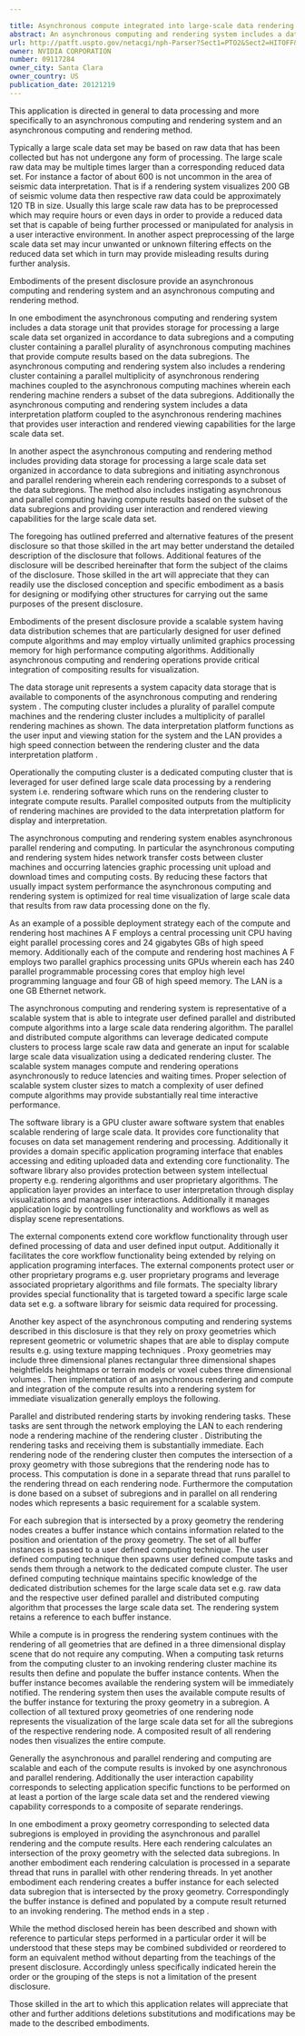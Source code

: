 ```yaml
---

title: Asynchronous compute integrated into large-scale data rendering using dedicated, separate computing and rendering clusters
abstract: An asynchronous computing and rendering system includes a data storage unit that provides storage for processing a large-scale data set organized in accordance to data subregions and a computing cluster containing a parallel plurality of asynchronous computing machines that provide compute results based on the data subregions. The asynchronous computing and rendering system also includes a rendering cluster containing a parallel multiplicity of asynchronous rendering machines coupled to the asynchronous computing machines, wherein each rendering machine renders a subset of the data subregions. Additionally, the asynchronous computing and rendering system includes a data interpretation platform coupled to the asynchronous rendering machines that provides user interaction and rendered viewing capabilities for the large-scale data set. An asynchronous computing and rendering method is also provided.
url: http://patft.uspto.gov/netacgi/nph-Parser?Sect1=PTO2&Sect2=HITOFF&p=1&u=%2Fnetahtml%2FPTO%2Fsearch-adv.htm&r=1&f=G&l=50&d=PALL&S1=09117284&OS=09117284&RS=09117284
owner: NVIDIA CORPORATION
number: 09117284
owner_city: Santa Clara
owner_country: US
publication_date: 20121219
---
```

This application is directed in general to data processing and more specifically to an asynchronous computing and rendering system and an asynchronous computing and rendering method.

Typically a large scale data set may be based on raw data that has been collected but has not undergone any form of processing. The large scale raw data may be multiple times larger than a corresponding reduced data set. For instance a factor of about 600 is not uncommon in the area of seismic data interpretation. That is if a rendering system visualizes 200 GB of seismic volume data then respective raw data could be approximately 120 TB in size. Usually this large scale raw data has to be preprocessed which may require hours or even days in order to provide a reduced data set that is capable of being further processed or manipulated for analysis in a user interactive environment. In another aspect preprocessing of the large scale data set may incur unwanted or unknown filtering effects on the reduced data set which in turn may provide misleading results during further analysis.

Embodiments of the present disclosure provide an asynchronous computing and rendering system and an asynchronous computing and rendering method.

In one embodiment the asynchronous computing and rendering system includes a data storage unit that provides storage for processing a large scale data set organized in accordance to data subregions and a computing cluster containing a parallel plurality of asynchronous computing machines that provide compute results based on the data subregions. The asynchronous computing and rendering system also includes a rendering cluster containing a parallel multiplicity of asynchronous rendering machines coupled to the asynchronous computing machines wherein each rendering machine renders a subset of the data subregions. Additionally the asynchronous computing and rendering system includes a data interpretation platform coupled to the asynchronous rendering machines that provides user interaction and rendered viewing capabilities for the large scale data set.

In another aspect the asynchronous computing and rendering method includes providing data storage for processing a large scale data set organized in accordance to data subregions and initiating asynchronous and parallel rendering wherein each rendering corresponds to a subset of the data subregions. The method also includes instigating asynchronous and parallel computing having compute results based on the subset of the data subregions and providing user interaction and rendered viewing capabilities for the large scale data set.

The foregoing has outlined preferred and alternative features of the present disclosure so that those skilled in the art may better understand the detailed description of the disclosure that follows. Additional features of the disclosure will be described hereinafter that form the subject of the claims of the disclosure. Those skilled in the art will appreciate that they can readily use the disclosed conception and specific embodiment as a basis for designing or modifying other structures for carrying out the same purposes of the present disclosure.

Embodiments of the present disclosure provide a scalable system having data distribution schemes that are particularly designed for user defined compute algorithms and may employ virtually unlimited graphics processing memory for high performance computing algorithms. Additionally asynchronous computing and rendering operations provide critical integration of compositing results for visualization.

The data storage unit represents a system capacity data storage that is available to components of the asynchronous computing and rendering system . The computing cluster includes a plurality of parallel compute machines and the rendering cluster includes a multiplicity of parallel rendering machines as shown. The data interpretation platform functions as the user input and viewing station for the system and the LAN provides a high speed connection between the rendering cluster and the data interpretation platform .

Operationally the computing cluster is a dedicated computing cluster that is leveraged for user defined large scale data processing by a rendering system i.e. rendering software which runs on the rendering cluster to integrate compute results. Parallel composited outputs from the multiplicity of rendering machines are provided to the data interpretation platform for display and interpretation.

The asynchronous computing and rendering system enables asynchronous parallel rendering and computing. In particular the asynchronous computing and rendering system hides network transfer costs between cluster machines and occurring latencies graphic processing unit upload and download times and computing costs. By reducing these factors that usually impact system performance the asynchronous computing and rendering system is optimized for real time visualization of large scale data that results from raw data processing done on the fly.

As an example of a possible deployment strategy each of the compute and rendering host machines A F employs a central processing unit CPU having eight parallel processing cores and 24 gigabytes GBs of high speed memory. Additionally each of the compute and rendering host machines A F employs two parallel graphics processing units GPUs wherein each has 240 parallel programmable processing cores that employ high level programming language and four GB of high speed memory. The LAN is a one GB Ethernet network.

The asynchronous computing and rendering system is representative of a scalable system that is able to integrate user defined parallel and distributed compute algorithms into a large scale data rendering algorithm. The parallel and distributed compute algorithms can leverage dedicated compute clusters to process large scale raw data and generate an input for scalable large scale data visualization using a dedicated rendering cluster. The scalable system manages compute and rendering operations asynchronously to reduce latencies and waiting times. Proper selection of scalable system cluster sizes to match a complexity of user defined compute algorithms may provide substantially real time interactive performance.

The software library is a GPU cluster aware software system that enables scalable rendering of large scale data. It provides core functionality that focuses on data set management rendering and processing. Additionally it provides a domain specific application programing interface that enables accessing and editing uploaded data and extending core functionality. The software library also provides protection between system intellectual property e.g. rendering algorithms and user proprietary algorithms. The application layer provides an interface to user interpretation through display visualizations and manages user interactions. Additionally it manages application logic by controlling functionality and workflows as well as display scene representations.

The external components extend core workflow functionality through user defined processing of data and user defined input output. Additionally it facilitates the core workflow functionality being extended by relying on application programing interfaces. The external components protect user or other proprietary programs e.g. user proprietary programs and leverage associated proprietary algorithms and file formats. The specialty library provides special functionality that is targeted toward a specific large scale data set e.g. a software library for seismic data required for processing.

Another key aspect of the asynchronous computing and rendering systems described in this disclosure is that they rely on proxy geometries which represent geometric or volumetric shapes that are able to display compute results e.g. using texture mapping techniques . Proxy geometries may include three dimensional planes rectangular three dimensional shapes heightfields heightmaps or terrain models or voxel cubes three dimensional volumes . Then implementation of an asynchronous rendering and compute and integration of the compute results into a rendering system for immediate visualization generally employs the following.

Parallel and distributed rendering starts by invoking rendering tasks. These tasks are sent through the network employing the LAN to each rendering node a rendering machine of the rendering cluster . Distributing the rendering tasks and receiving them is substantially immediate. Each rendering node of the rendering cluster then computes the intersection of a proxy geometry with those subregions that the rendering node has to process. This computation is done in a separate thread that runs parallel to the rendering thread on each rendering node. Furthermore the computation is done based on a subset of subregions and in parallel on all rendering nodes which represents a basic requirement for a scalable system.

For each subregion that is intersected by a proxy geometry the rendering nodes creates a buffer instance which contains information related to the position and orientation of the proxy geometry. The set of all buffer instances is passed to a user defined computing technique. The user defined computing technique then spawns user defined compute tasks and sends them through a network to the dedicated compute cluster. The user defined computing technique maintains specific knowledge of the dedicated distribution schemes for the large scale data set e.g. raw data and the respective user defined parallel and distributed computing algorithm that processes the large scale data set. The rendering system retains a reference to each buffer instance.

While a compute is in progress the rendering system continues with the rendering of all geometries that are defined in a three dimensional display scene that do not require any computing. When a computing task returns from the computing cluster to an invoking rendering cluster machine its results then define and populate the buffer instance contents. When the buffer instance becomes available the rendering system will be immediately notified. The rendering system then uses the available compute results of the buffer instance for texturing the proxy geometry in a subregion. A collection of all textured proxy geometries of one rendering node represents the visualization of the large scale data set for all the subregions of the respective rendering node. A composited result of all rendering nodes then visualizes the entire compute.

Generally the asynchronous and parallel rendering and computing are scalable and each of the compute results is invoked by one asynchronous and parallel rendering. Additionally the user interaction capability corresponds to selecting application specific functions to be performed on at least a portion of the large scale data set and the rendered viewing capability corresponds to a composite of separate renderings.

In one embodiment a proxy geometry corresponding to selected data subregions is employed in providing the asynchronous and parallel rendering and the compute results. Here each rendering calculates an intersection of the proxy geometry with the selected data subregions. In another embodiment each rendering calculation is processed in a separate thread that runs in parallel with other rendering threads. In yet another embodiment each rendering creates a buffer instance for each selected data subregion that is intersected by the proxy geometry. Correspondingly the buffer instance is defined and populated by a compute result returned to an invoking rendering. The method ends in a step .

While the method disclosed herein has been described and shown with reference to particular steps performed in a particular order it will be understood that these steps may be combined subdivided or reordered to form an equivalent method without departing from the teachings of the present disclosure. Accordingly unless specifically indicated herein the order or the grouping of the steps is not a limitation of the present disclosure.

Those skilled in the art to which this application relates will appreciate that other and further additions deletions substitutions and modifications may be made to the described embodiments.

